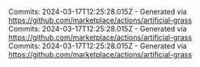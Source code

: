 Commits: 2024-03-17T12:25:28.015Z - Generated via https://github.com/marketplace/actions/artificial-grass
<br>
Commits: 2024-03-17T12:25:28.015Z - Generated via https://github.com/marketplace/actions/artificial-grass
<br>
Commits: 2024-03-17T12:25:28.015Z - Generated via https://github.com/marketplace/actions/artificial-grass
<br>
